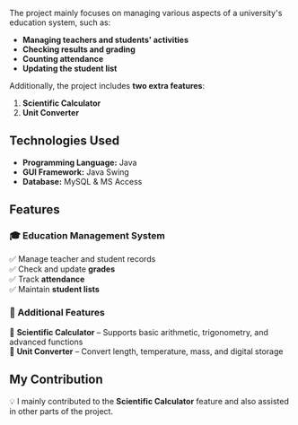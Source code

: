 The project mainly focuses on managing various aspects of a university's education system, such as:  
- **Managing teachers and students' activities**  
- **Checking results and grading**  
- **Counting attendance**  
- **Updating the student list**  

Additionally, the project includes **two extra features**:  
1. **Scientific Calculator**  
2. **Unit Converter**  

## Technologies Used  
- **Programming Language:** Java  
- **GUI Framework:** Java Swing  
- **Database:** MySQL & MS Access  

## Features  

### 🎓 Education Management System  
✅ Manage teacher and student records  
✅ Check and update **grades**  
✅ Track **attendance**  
✅ Maintain **student lists**  

### 🔢 Additional Features  
🔢 **Scientific Calculator** – Supports basic arithmetic, trigonometry, and advanced functions  
🔄 **Unit Converter** – Convert length, temperature, mass, and digital storage  

## My Contribution  
💡 I mainly contributed to the **Scientific Calculator** feature and also assisted in other parts of the project.  

